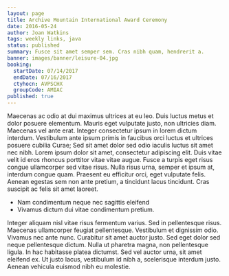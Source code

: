 ```yaml
---
layout: page
title: Archive Mountain International Award Ceremony
date: 2016-05-24
author: Joan Watkins
tags: weekly links, java
status: published
summary: Fusce sit amet semper sem. Cras nibh quam, hendrerit a.
banner: images/banner/leisure-04.jpg
booking:
  startDate: 07/14/2017
  endDate: 07/16/2017
  ctyhocn: AVPSCHX
  groupCode: AMIAC
published: true
---
```

Maecenas ac odio at dui maximus ultrices at eu leo. Duis luctus metus et dolor posuere elementum. Mauris eget vulputate justo, non ultricies diam. Maecenas vel ante erat. Integer consectetur ipsum in lorem dictum interdum. Vestibulum ante ipsum primis in faucibus orci luctus et ultrices posuere cubilia Curae; Sed sit amet dolor sed odio iaculis luctus sit amet nec nibh. Lorem ipsum dolor sit amet, consectetur adipiscing elit. Duis vitae velit id eros rhoncus porttitor vitae vitae augue. Fusce a turpis eget risus congue ullamcorper sed vitae risus. Nulla risus urna, semper et ipsum at, interdum congue quam. Praesent eu efficitur orci, eget vulputate felis. Aenean egestas sem non ante pretium, a tincidunt lacus tincidunt. Cras suscipit ac felis sit amet laoreet.

* Nam condimentum neque nec sagittis eleifend
* Vivamus dictum dui vitae condimentum pretium.

Integer aliquam nisl vitae risus fermentum varius. Sed in pellentesque risus. Maecenas ullamcorper feugiat pellentesque. Vestibulum et dignissim odio. Vivamus nec ante nunc. Curabitur sit amet auctor justo. Sed eget dolor sed neque pellentesque dictum. Nulla ut pharetra magna, non pellentesque ligula. In hac habitasse platea dictumst. Sed vel auctor urna, sit amet eleifend ex. Ut justo lacus, vestibulum id nibh a, scelerisque interdum justo. Aenean vehicula euismod nibh eu molestie.

